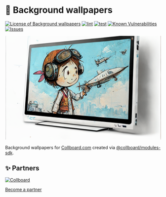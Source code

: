 # 🎴 Background wallpapers

<!--Badges-->
<!--⚠️WARNING: This section was generated by https://github.com/hejny/batch-project-editor/blob/main/src/workflows/800-badges/badges.ts so every manual change will be overwritten.-->


[![License of Background wallpapers](https://img.shields.io/github/license/collboard/background-wallpapers.svg?style=flat)](https://github.com/collboard/background-wallpapers/blob/main/LICENSE)
[![lint](https://github.com/collboard/background-wallpapers/actions/workflows/lint.yml/badge.svg)](https://github.com/collboard/background-wallpapers/actions/workflows/lint.yml)
[![test](https://github.com/collboard/background-wallpapers/actions/workflows/test.yml/badge.svg)](https://github.com/collboard/background-wallpapers/actions/workflows/test.yml)
[![Known Vulnerabilities](https://snyk.io/test/github/collboard/background-wallpapers/badge.svg)](https://snyk.io/test/github/collboard/background-wallpapers)
[![Issues](https://img.shields.io/github/issues/collboard/background-wallpapers.svg?style=flat)](https://github.com/collboard/background-wallpapers/issues)
<!--[![Socket](https://socket.dev/api/badge/npm/package/@collboard/background-wallpapers)](https://socket.dev/npm/package/@collboard/background-wallpapers)-->

<!--/Badges-->



<!--Wallpaper-->
<!--⚠️WARNING: This section was generated by https://github.com/hejny/batch-project-editor/blob/main/src//workflows/315-ai-generated-wallpaper/4-aiGeneratedWallpaperUseInReadme.ts so every manual change will be overwritten.-->
[![Wallpaper of 🎴 Background wallpapers](assets/ai/wallpaper/gallery/7c10df42-d42b-4885-8957-56f83145ae4d-0_0.png)](https://www.midjourney.com/app/jobs/7c10df42-d42b-4885-8957-56f83145ae4d)
<!--/Wallpaper-->

Background wallpapers for [Collboard.com](https://collboard.com/) created via [@collboard/modules-sdk](https://www.npmjs.com/package/@collboard/modules-sdk).



<!--Partners-->
<!--⚠️WARNING: This section was generated by https://github.com/hejny/batch-project-editor/blob/main/src/workflows/820-partners/partners.ts so every manual change will be overwritten.-->

## ✨ Partners


<a href="https://collboard.com/" title="Collboard"><img src="https://collboard.fra1.cdn.digitaloceanspaces.com/assets/18.12.1/logo-small.png#gh-light-mode-only" alt="Collboard" height="60"/></a>


[Become a partner](https://www.pavolhejny.com/contact/)

<!--/Partners-->